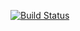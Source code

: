 [![Build Status](https://travis-ci.org/Nightingale85/gwt_lab_1.svg?branch=master)](https://travis-ci.org/Nightingale85/gwt_lab_1)